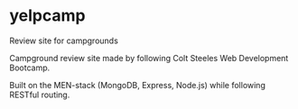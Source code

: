 # yelpcamp
Review site for campgrounds

Campground review site made by following Colt Steeles Web Development Bootcamp.

Built on the MEN-stack (MongoDB, Express, Node.js) while following RESTful routing.
